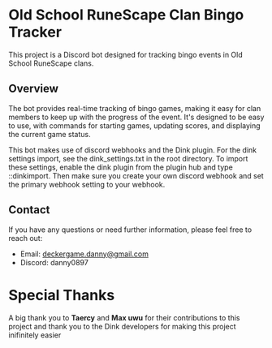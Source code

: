 # Old School RuneScape Clan Bingo Tracker

This project is a Discord bot designed for tracking bingo events in Old School RuneScape clans.

## Overview

The bot provides real-time tracking of bingo games, making it easy for clan members to keep up with the progress of the event. It's designed to be easy to use, with commands for starting games, updating scores, and displaying the current game status.

This bot makes use of discord webhooks and the Dink plugin. For the dink settings import, see the dink_settings.txt in the root directory. To import these settings, enable the dink plugin from the plugin hub and type ::dinkimport. Then make sure you create your own discord webhook and set the primary webhook setting to your webhook.

## Contact

If you have any questions or need further information, please feel free to reach out:

- Email: deckergame.danny@gmail.com
- Discord: danny0897

# Special Thanks

A big thank you to **Taercy** and **Max uwu** for their contributions to this project and thank you to the Dink developers for making this project inifinitely easier
